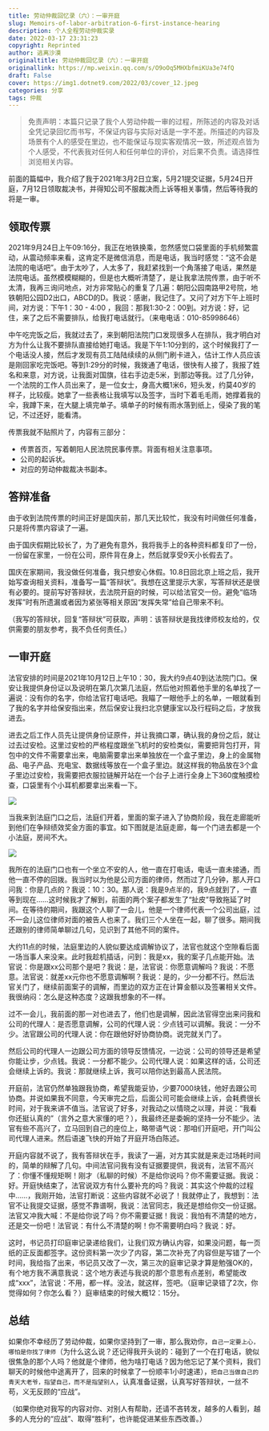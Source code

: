 ```yaml
---
title: 劳动仲裁回忆录（六）：一审开庭
slug: Memoirs-of-labor-arbitration-6-first-instance-hearing
description: 个人全程劳动仲裁实录
date: 2022-03-17 23:31:23
copyright: Reprinted
author: 逃离沙漠
originaltitle: 劳动仲裁回忆录（六）：一审开庭
originallink: https://mp.weixin.qq.com/s/O9oOq5MHXbfmiKUa3e74fQ
draft: False
cover: https://img1.dotnet9.com/2022/03/cover_12.jpeg
categories: 分享
tags: 仲裁
---
```


>免责声明：本篇只记录了我个人劳动仲裁一审的过程，所陈述的内容及对话全凭记录回忆而书写，不保证内容与实际对话是一字不差。所描述的内容及场景有个人的感受在里边，也不能保证与现实客观情况一致，所述观点皆为个人感受，不代表我对任何人和任何单位的评价，对后果不负责。请选择性浏览相关内容。

前面的篇幅中，我介绍了我于2021年3月2日立案，5月21提交证据，5月24日开庭，7月12日领取裁决书，并得知公司不服裁决而上诉等相关事情，然后等待我的将是一审。

## 领取传票

2021年9月24日上午09:16分，我正在地铁换乘，忽然感觉口袋里面的手机频繁震动，从震动频率来看，这肯定不是微信消息，而是电话，我当时感觉：“这不会是法院的电话吧”。由于太吵了，人太多了，我赶紧找到一个角落接了电话，果然是法院电话。虽然模模糊糊的，但是也大概听清楚了，是让我拿法院传票，由于听不太清，我再三询问地点，对方非常贴心的重复了几遍：朝阳公园南路甲2号院，地铁朝阳公园D2出口，ABCD的D。我说：感谢，我记住了。又问了对方下午上班时间，对方说：下午1：30 - 4:00 ，我回：那我1:30-2：00到。对方说：好，记住，来了之后不需要排队，给我打电话就行。（来电电话：010-85998646）

中午吃完饭之后，我就过去了，来到朝阳法院门口发现很多人在排队，我才明白对方为什么让我不要排队直接给她打电话。我是下午1:10分到的，这个时候我打了一个电话没人接，然后才发现有员工陆陆续续的从侧门刷卡进入，估计工作人员应该是刚回家吃完饭吧。等到1:29分的时候，我拨通了电话，很快有人接了，我报了姓名和来意，对方说，让我面对国旗，往右手边走5米，到那边等我。过了几分钟，一个法院的工作人员出来了，是一位女士，身高大概1米6，短头发，约莫40岁的样子，比较瘦。她拿了一些表格让我填写以及签字，当时下着毛毛雨，她撑着我的伞，我蹲下来，在大腿上填完单子。填单子的时候有雨水落到纸上，侵染了我的笔记，不过还好，能看清。

传票我就不贴照片了，内容有三部分：

- 传票首页，写着朝阳人民法院民事传票。背面有相关注意事项。
- 公司的起诉状。
- 对应的劳动仲裁裁决书副本。

## 答辩准备

由于收到法院传票的时间正好是国庆前，那几天比较忙，我没有时间做任何准备，只是将传票内容读了一遍。

由于国庆假期比较长了，为了避免有意外，我将我手上的各种资料都复印了一份，一份留在家里，一份在公司，原件背在身上，然后就享受9天小长假去了。

国庆在家期间，我没做任何准备，我只想安心休假。10.8日回北京上班之后，我开始写查询相关资料，准备写一篇“答辩状”。我想在这里提示大家，写答辩状还是很有必要的。提前写好答辩状，去法院开庭的时候，可以给法官交一份。避免“临场发挥”时有所遗漏或者因为紧张等相关原因“发挥失常”给自己带来不利。

（我写的答辩状，回复“答辩状”可获取，声明：该答辩状是我找律师校友给的，仅供需要的朋友参考，我不负任何责任。）

## 一审开庭

法官安排的时间是2021年10月12日上午10：30，我大约9点40到达法院门口。保安让我提供身份证以及说明在第几次第几法庭，然后他对照着他手里的名单找了一遍说：没有你的名字，你给法官打电话吧。我瞄了一眼他手上的名单，一眼就看到了我的名字并给保安指出来，然后保安让我扫北京健康宝以及行程码之后，才放我进去。

进去之后工作人员先让提供身份证原件，并让我摘口罩，确认我的身份之后，就让过去过安检。这里过安检的严格程度跟坐飞机时的安检类似，需要把背包打开，背包中的文件不需要拿出来，电脑需要拿出来单独放在一个盒子里边，身上的金属物品、电子产品、充电宝、数据线等放在一个盒子里边。就这样我的物品放在3个盒子里边过安检，我需要把衣服拉链解开站在一个台子上进行全身上下360度触摸检查，口袋里有个小耳机都要拿出来看一下。

![](https://img1.dotnet9.com/2022/03/1601.jpg)

当我来到法庭门口之后，法庭们开着，里面的案子进入了协商阶段，我在走廊能听到他们在争辩绩效奖金方面的事宜。如下图就是法庭走廊，每一个门进去都是一个小法庭，房间不大。

![](https://img1.dotnet9.com/2022/03/1602.jpg)

我所在的法庭门口也有一个坐立不安的人，他一直在打电话，电话一直未接通，而他一直不停的回拨。我当时以为他是公司方面的律师，然而过了几分钟，那人开口问我：你是几点的？我说：10：30。那人说：我是9点半的，我9点就到了，一直等到现在……这时候我才了解到，前面的两个案子都发生了“扯皮”导致拖延了时间。在等待的期间，我跟这个人聊了一会儿，他是一个律师代表一个公司出庭，过不一会儿这位律师对面的被告人也来了。我们三个人坐在一起，聊了很多。期间我还跟别的律师简单聊过几句，见识到了其他不同的案件。

大约11点的时候，法庭里边的人貌似要达成调解协议了，法官也就这个空隙看后面一场当事人来没来。此时我趁机插话，问到：我是xx，我的案子几点能开始。法官说：你是跟xx公司那个是吧？我说：是，法官说：你愿意调解吗？我说：不愿意。法官说：就差xx元你也不愿意调解啊？我说：是的，少一分都不行。然后法官关门了，继续前面案子的调解，而里边的双方正在计算金额以及签署相关文件。我很纳闷：怎么是这种态度？这跟我想象的不一样。

过不一会儿，我前面的那一对也进去了，他们也是调解，因此法官得空出来问我和公司的代理人：是否愿意调解，公司的代理人说：少点钱可以调解。我说：一分不少。法官跟公司的代理人说：你在跟他好好协商协商。说完就关门了。

然后公司的代理人一边跟公司方面的领导反馈情况，一边说：公司的领导还是希望你能让步，少点钱。我说：一分都不能少。公司代理人说：如果这样的话，公司还会继续上诉的。我说：那就继续上诉，我可以陪你达到最高人民法院。

开庭前，法官仍然单独跟我协商，希望我能妥协，少要7000块钱，他好去跟公司协商。并说如果我不同意，今天审完之后，后面公司可能会继续上诉，会耗费很长时间，对于我来讲不值当。法官说了好多，对我动之以情晓之以理，并说：“我看你还挺认真的”（言外之意大家懂的吧？），我最终还是委婉的坚持一分不能少。法官有些不高兴了，立马回到自己的座位上，略带语气说：那咱们开庭吧，开门叫公司代理人进来。然后语速飞快的开始了开庭开场白陈述。

开庭内容就不说了，我有答辩状在手，我读了一遍，对方其实就是来走过场耗时间的，简单的辩解了几句。中间法官问我有没有证据要提供，我说有，法官不高兴了：你懂不懂规矩啊！刚才（私聊的时候）不是给你说吗？你不需要证据。我说：好。开庭快结束了，法官说双方有什么要补充的吗？我说：其实这个仲裁的过程中……，我刚开始，法官打断说：这些内容就不必说了！我就停止了，我想到：法官不让我提交证据，感觉不靠谱啊，我说：法官同志，我还是想给你交一份证据。法官又冲我大喊：不是给你说了吗？你不需要证据！我说：我怕有不清楚的地方，还是交一份吧！法官说：有什么不清楚的啊！你不需要明白吗？我说：好。

这时，书记员打印庭审记录递给我们，让我们双方确认内容，如果没问题，每一页纸的正反面都签字。这份资料第一次少了内容，第二次补充了内容但是写错了一个时间，我给指了出来，书记员又改了一次，第三次的庭审记录才算是勉强OK的，有个地方我不满意我说：这个地方表述与我说的那个意思有点差别，希望能改成“xxx”，法官说：不用，都一样。没法，就这样，签吧。（庭审记录错了2次，你觉得如何？你怎么看？）庭审结束的时候大概12：15分。

## 总结

如果你不幸经历了劳动仲裁，如果你坚持到了一审，那么我劝你，`自己一定要上心，哪怕是你找了律师`（为什么这么说？还记得我开头说的：碰到了一个在打电话，貌似很焦急的那个人吗？他就是个律师，他为啥打电话？因为他忘记了某个资料，我们聊天的时候他中途离开了，回来的时候拿了一份顺丰1小时速递），`把自己当做自己的青天大老爷，指望自己，而不是指望别人`，认真准备证据，认真写好答辩状，一丝不苟，义无反顾的“应战”。

（如果你绝对我写的内容对你、对别人有帮助，还请不吝转发，越多的人看到，越多的人充分的“应战”、取得“胜利”，也许能促进某些东西改善。）